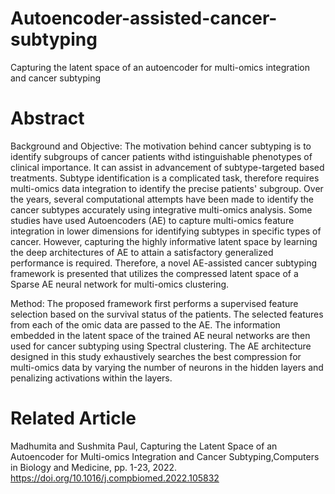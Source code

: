 # Autoencoder-assisted-cancer-subtyping
Capturing the latent space of an autoencoder for multi-omics integration and cancer subtyping

# Abstract
Background and Objective: The motivation behind cancer subtyping is to identify subgroups of cancer patients withd istinguishable phenotypes of clinical importance. It can assist in advancement of subtype-targeted based treatments. Subtype identification is a complicated task, therefore requires multi-omics data integration to identify the precise patients' subgroup.  Over the years, several computational attempts have been made to identify the cancer subtypes accurately using integrative multi-omics analysis. Some studies have used Autoencoders (AE) to capture multi-omics feature integration in lower dimensions for identifying subtypes in specific types of cancer. However, capturing the highly informative latent space by learning the deep architectures of AE to attain a satisfactory generalized performance is required. Therefore, a novel AE-assisted cancer subtyping framework is presented that utilizes the compressed latent space of a Sparse AE neural network for multi-omics clustering.

Method: The proposed framework first performs a supervised feature selection based on the survival status of the patients. The selected features from each of the omic data are passed to the AE. The information embedded in the latent space of the trained AE neural networks are then used for cancer subtyping using Spectral clustering. The AE architecture designed in this study exhaustively searches the best compression for multi-omics data by varying the number of neurons in the hidden layers and penalizing activations within the layers.

# Related Article 
Madhumita and Sushmita Paul, Capturing the Latent Space of an Autoencoder for Multi-omics Integration and Cancer Subtyping,Computers in Biology and Medicine, pp. 1-23, 2022. https://doi.org/10.1016/j.compbiomed.2022.105832 

